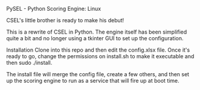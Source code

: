 PySEL - Python Scoring Engine: Linux

CSEL's little brother is ready to make his debut!

This is a rewrite of CSEL in Python. The engine itself has been simplified quite a bit and no longer using a tkinter GUI to set up the configuration.

Installation
Clone into this repo and then edit the config.xlsx file. Once it's ready to go, change the permissions on install.sh to make it executable and then sudo ./install.

The install file will merge the config file, create a few others, and then set up the scoring engine to run as a service that will fire up at boot time.
